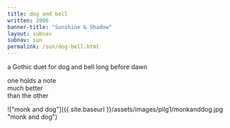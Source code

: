 ```yaml
---
title: dog and bell
written: 2006
banner-title: "Sunshine & Shadow" 
layout: subnav
subnav: sun
permalink: /sun/dog-bell.html
---
```


<div class="poem">
a Gothic duet  
for dog and bell  
long before dawn  
 
one holds a note  
much better  
than the other
</div>

!["monk and dog"]({{ site.baseurl }}/assets/images/pilg1/monkanddog.jpg "monk and dog")
